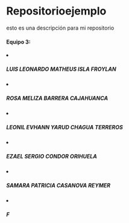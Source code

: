 # Repositorioejemplo
esto es una descripción para mi repositorio

<h4>Equipo 3: </h4>
<ol></ol>
<li><h5>LUIS LEONARDO MATHEUS ISLA FROYLAN</h5></li>
<li><h5>ROSA MELIZA BARRERA CAJAHUANCA</h5></li>
<li><h5>LEONIL EVHANN YARUD CHAGUA TERREROS</h5></li>
<li><h5>EZAEL SERGIO CONDOR ORIHUELA</h5></li>
<li><h5>SAMARA PATRICIA CASANOVA REYMER</h5></li>
<li><h5>F</h5></li>
</ol>
